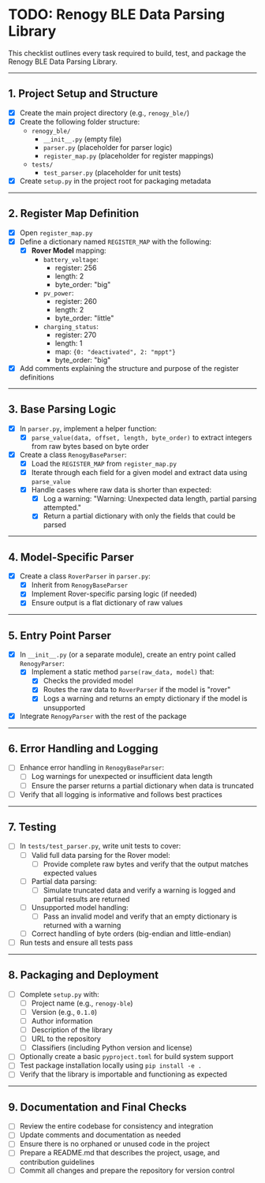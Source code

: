 # TODO: Renogy BLE Data Parsing Library

This checklist outlines every task required to build, test, and package the Renogy BLE Data Parsing Library.

---

## 1. Project Setup and Structure
- [x] Create the main project directory (e.g., `renogy_ble/`)
- [x] Create the following folder structure:
  - `renogy_ble/`
    - `__init__.py` (empty file)
    - `parser.py` (placeholder for parser logic)
    - `register_map.py` (placeholder for register mappings)
  - `tests/`
    - `test_parser.py` (placeholder for unit tests)
- [x] Create `setup.py` in the project root for packaging metadata

---

## 2. Register Map Definition
- [x] Open `register_map.py`
- [x] Define a dictionary named `REGISTER_MAP` with the following:
  - [x] **Rover Model** mapping:
    - `battery_voltage`: 
      - register: 256 
      - length: 2 
      - byte_order: "big"
    - `pv_power`: 
      - register: 260 
      - length: 2 
      - byte_order: "little"
    - `charging_status`: 
      - register: 270 
      - length: 1 
      - map: `{0: "deactivated", 2: "mppt"}` 
      - byte_order: "big"
- [x] Add comments explaining the structure and purpose of the register definitions

---

## 3. Base Parsing Logic
- [x] In `parser.py`, implement a helper function:
  - [x] `parse_value(data, offset, length, byte_order)` to extract integers from raw bytes based on byte order
- [x] Create a class `RenogyBaseParser`:
  - [x] Load the `REGISTER_MAP` from `register_map.py`
  - [x] Iterate through each field for a given model and extract data using `parse_value`
  - [x] Handle cases where raw data is shorter than expected:
    - [x] Log a warning: "Warning: Unexpected data length, partial parsing attempted."
    - [x] Return a partial dictionary with only the fields that could be parsed

---

## 4. Model-Specific Parser
- [x] Create a class `RoverParser` in `parser.py`:
  - [x] Inherit from `RenogyBaseParser`
  - [x] Implement Rover-specific parsing logic (if needed)
  - [x] Ensure output is a flat dictionary of raw values

---

## 5. Entry Point Parser
- [x] In `__init__.py` (or a separate module), create an entry point called `RenogyParser`:
  - [x] Implement a static method `parse(raw_data, model)` that:
    - [x] Checks the provided model
    - [x] Routes the raw data to `RoverParser` if the model is "rover"
    - [x] Logs a warning and returns an empty dictionary if the model is unsupported
- [x] Integrate `RenogyParser` with the rest of the package

---

## 6. Error Handling and Logging
- [ ] Enhance error handling in `RenogyBaseParser`:
  - [ ] Log warnings for unexpected or insufficient data length
  - [ ] Ensure the parser returns a partial dictionary when data is truncated
- [ ] Verify that all logging is informative and follows best practices

---

## 7. Testing
- [ ] In `tests/test_parser.py`, write unit tests to cover:
  - [ ] Valid full data parsing for the Rover model:
    - [ ] Provide complete raw bytes and verify that the output matches expected values
  - [ ] Partial data parsing:
    - [ ] Simulate truncated data and verify a warning is logged and partial results are returned
  - [ ] Unsupported model handling:
    - [ ] Pass an invalid model and verify that an empty dictionary is returned with a warning
  - [ ] Correct handling of byte orders (big-endian and little-endian)
- [ ] Run tests and ensure all tests pass

---

## 8. Packaging and Deployment
- [ ] Complete `setup.py` with:
  - [ ] Project name (e.g., `renogy-ble`)
  - [ ] Version (e.g., `0.1.0`)
  - [ ] Author information
  - [ ] Description of the library
  - [ ] URL to the repository
  - [ ] Classifiers (including Python version and license)
- [ ] Optionally create a basic `pyproject.toml` for build system support
- [ ] Test package installation locally using `pip install -e .`
- [ ] Verify that the library is importable and functioning as expected

---

## 9. Documentation and Final Checks
- [ ] Review the entire codebase for consistency and integration
- [ ] Update comments and documentation as needed
- [ ] Ensure there is no orphaned or unused code in the project
- [ ] Prepare a README.md that describes the project, usage, and contribution guidelines
- [ ] Commit all changes and prepare the repository for version control